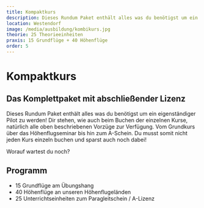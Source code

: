 ```yaml
---
title: Kompaktkurs
description: Dieses Rundum Paket enthält alles was du benötigst um ein eigenständiger Pilot zu werden! Dir stehen, wie auch beim Buchen der einzelnen Kurse, natürlich alle oben beschriebenen Vorzüge zur Verfügung. Vom Grundkurs über das Höhenflugseminar bis hin zum A-Schein. Du musst somit nicht jeden Kurs einzeln buchen und sparst auch noch dabei! 
location: Westendorf
image: /media/ausbildung/kombikurs.jpg
theorie: 25 Theorieeinheiten
praxis: 15 Grundflüge + 40 Höhenflüge
order: 5
---
```


# Kompaktkurs

## Das Komplettpaket mit abschließender Lizenz

Dieses Rundum Paket enthält alles was du benötigst um ein eigenständiger Pilot zu werden! Dir stehen, wie auch beim Buchen der einzelnen Kurse, natürlich alle oben beschriebenen Vorzüge zur Verfügung. Vom Grundkurs über das Höhenflugseminar bis hin zum A-Schein. Du musst somit nicht jeden Kurs einzeln buchen und sparst auch noch dabei!

Worauf wartest du noch?

## Programm

- 15 Grundflüge am Übungshang
- 40 Höhenflüge an unseren Höhenflugeländen
- 25 Unterrichtseinheiten zum Paragleitschein / A-Lizenz
